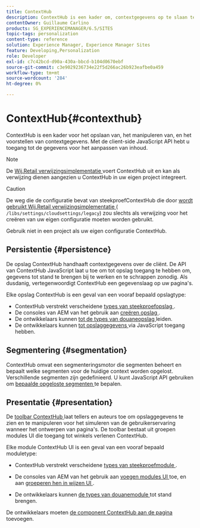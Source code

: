 ```yaml
---
title: ContextHub
description: ContextHub is een kader om, contextgegevens op te slaan te manipuleren en voor te stellen
contentOwner: Guillaume Carlino
products: SG_EXPERIENCEMANAGER/6.5/SITES
topic-tags: personalization
content-type: reference
solution: Experience Manager, Experience Manager Sites
feature: Developing,Personalization
role: Developer
exl-id: c7c42bcd-d90a-430a-bbcd-b104d0670ebf
source-git-commit: c3e9029236734e22f5d266ac26b923eafbe0a459
workflow-type: tm+mt
source-wordcount: '284'
ht-degree: 0%

---
```


# ContextHub{#contexthub}

ContextHub is een kader voor het opslaan van, het manipuleren van, en het voorstellen van contextgegevens. Met de client-side JavaScript API hebt u toegang tot de gegevens voor het aanpassen van inhoud.

>[!NOTE]
>
>De [ Wij.Retail verwijzingsimplementatie ](/help/sites-developing/we-retail.md) voert ContextHub uit en kan als verwijzing dienen aangezien u ContextHub in uw eigen project integreert.

>[!CAUTION]
>
>De weg die de configuratie bevat van steekproefContextHub die door [ wordt gebruikt Wij.Retail verwijzingsimplementatie ](/help/sites-developing/we-retail.md) ( `/libs/settings/cloudsettings/legacy`) zou slechts als verwijzing voor het creëren van uw eigen configuratie moeten worden gebruikt.
>
>Gebruik niet in een project als uw eigen configuratie ContextHub.

## Persistentie {#persistence}

De opslag ContextHub handhaaft contextgegevens over de cliënt. De API van ContextHub JavaScript laat u toe om tot opslag toegang te hebben om, gegevens tot stand te brengen bij te werken en te schrappen zonodig. Als dusdanig, vertegenwoordigt ContextHub een gegevenslaag op uw pagina&#39;s.

Elke opslag ContextHub is een geval van een vooraf bepaald opslagtype:

* ContextHub verstrekt verscheidene [ types van steekproefopslag ](/help/sites-developing/ch-samplestores.md).
* De consoles van AEM van het gebruik aan [ creëren opslag ](ch-configuring.md#creating-a-contexthub-store).
* De ontwikkelaars kunnen [ tot de types van douaneopslag ](/help/sites-developing/ch-extend.md#creating-custom-store-candidates) leiden.
* De ontwikkelaars kunnen [ tot opslaggegevens ](/help/sites-developing/ch-adding.md#interacting-with-contexthub-stores) via JavaScript toegang hebben.

## Segmentering {#segmentation}

ContextHub omvat een segmenteringsmotor die segmenten beheert en bepaalt welke segmenten voor de huidige context worden opgelost. Verschillende segmenten zijn gedefinieerd. U kunt JavaScript API gebruiken om [ bepaalde opgeloste segmenten ](/help/sites-developing/ch-adding.md#determining-resolved-contexthub-segments) te bepalen.

## Presentatie {#presentation}

De [ toolbar ContextHub ](/help/sites-authoring/ch-previewing.md) laat tellers en auteurs toe om opslaggegevens te zien en te manipuleren voor het simuleren van de gebruikerservaring wanneer het ontwerpen van pagina&#39;s. De toolbar bestaat uit groepen modules UI die toegang tot winkels verlenen ContextHub.

Elke module ContextHub UI is een geval van een vooraf bepaald moduletype:

* ContextHub verstrekt verscheidene [ types van steekproefmodule ](/help/sites-developing/ch-samplemodules.md).
* De consoles van AEM van het gebruik aan [ voegen modules UI ](ch-configuring.md#adding-a-ui-module) toe, en aan [ groeperen hen in wijzen UI ](ch-configuring.md#adding-a-ui-mode).

* De ontwikkelaars kunnen [ de types van douanemodule ](/help/sites-developing/ch-extend.md#creating-contexthub-ui-module-types) tot stand brengen.

De ontwikkelaars moeten [ de component ContextHub aan de pagina ](/help/sites-developing/ch-adding.md) toevoegen.
